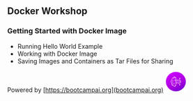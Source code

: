 <br>

## Docker Workshop
### Getting Started with Docker Image
<ul>
<li>Running Hello World Example </li>
<li>Working with Docker Image </li>
<li>Saving Images and Containers as Tar Files for Sharing </li>
</ul>


Powered by [https://bootcampai.org](bootcampai.org)
<a href="https://www.bootcampai.org/">
    <img src="./outputlogo.png" style="width: 50px">
</a>




